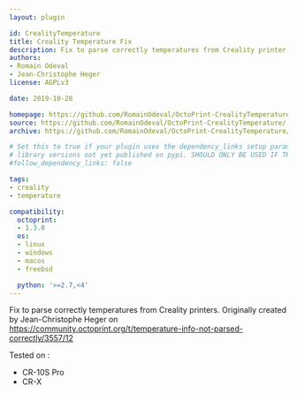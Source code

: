 ```yaml
---
layout: plugin

id: CrealityTemperature
title: Creality Temperature Fix
description: Fix to parse correctly temperatures from Creality printer
authors:
- Romain Odeval
- Jean-Christophe Heger
license: AGPLv3

date: 2019-10-28

homepage: https://github.com/RomainOdeval/OctoPrint-CrealityTemperature/
source: https://github.com/RomainOdeval/OctoPrint-CrealityTemperature/
archive: https://github.com/RomainOdeval/OctoPrint-CrealityTemperature/releases/latest/download/master.zip

# Set this to true if your plugin uses the dependency_links setup parameter to include
# library versions not yet published on pypi. SHOULD ONLY BE USED IF THERE IS NO OTHER OPTION!
#follow_dependency_links: false

tags:
- creality
- temperature

compatibility:
  octoprint:
  - 1.3.0
  os:
  - linux
  - windows
  - macos
  - freebsd

  python: '>=2.7,<4'
---
```


Fix to parse correctly temperatures from Creality printers.
Originally created by Jean-Christophe Heger on https://community.octoprint.org/t/temperature-info-not-parsed-correctly/3557/12

Tested on :
* CR-10S Pro
* CR-X
